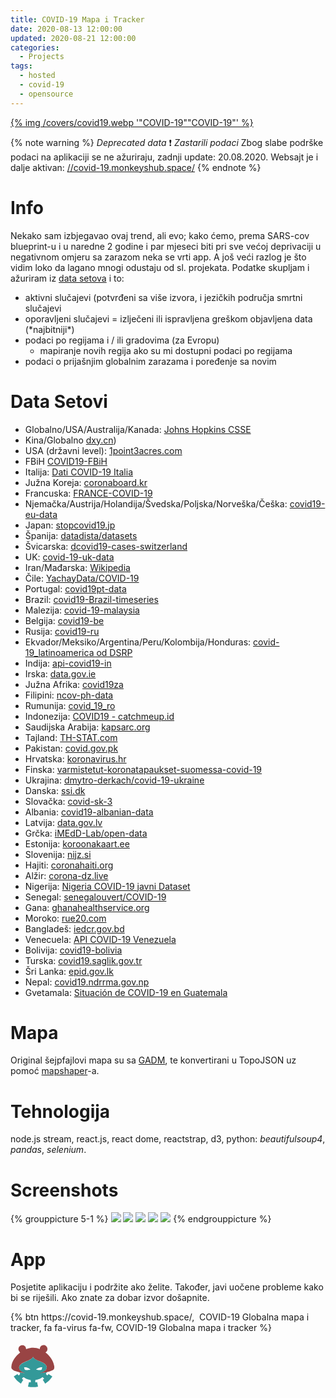 ```yaml
---
title: COVID-19 Mapa i Tracker
date: 2020-08-13 12:00:00
updated: 2020-08-21 12:00:00
categories:
  - Projects
tags:
  - hosted
  - covid-19
  - opensource
---
```


<a href="opensource_projekat_covid_19" aria-label="pročitaj" title="COVID-19">{% img /covers/covid19.webp '"COVID-19""COVID-19"' %}</a>

<!--more-->

{% note warning %}
*Deprecated data* :heavy_exclamation_mark: *Zastarili podaci*
Zbog slabe podrške podaci na aplikaciji se ne ažuriraju, zadnji update: 20.08.2020.
Websajt je i dalje aktivan: [//covid-19.monkeyshub.space/](https://covid-19.monkeyshub.space/)
{% endnote %}

# Info

Nekako sam izbjegavao ovaj trend, ali evo; kako ćemo, prema SARS-cov blueprint-u i u naredne 2 godine i par mjeseci biti pri sve većoj deprivaciji u negativnom omjeru sa zarazom neka se vrti app. A još veći razlog je što vidim loko da lagano mnogi odustaju od sl. projekata. Podatke skupljam i ažuriram iz [data setova](#Data_Setovi) i to:

<ul class="fa-ul">
  <li><span class="fa-li"><i class="fas fa-lungs-virus"></i></span>
  aktivni slučajevi (potvrđeni sa više izvora, i jezičkih područja smrtni slučajevi
  </li>
  <li><span class="fa-li"><i class="fas fa-virus-slash"></i></span>
  oporavljeni slučajevi = izlječeni ili ispravljena greškom objavljena data (*najbitniji*)
  </li>
  <li><span class="fa-li"><i class="fas fa-head-side-virus"></i></span>
  podaci po regijama i / ili gradovima (za Evropu)
  <ul><li>mapiranje novih regija ako su mi dostupni podaci po regijama</li></ul>
  </li>
  <li><span class="fa-li"><i class="fas fa-viruses"></i></span>
  podaci o prijašnjim globalnim zarazama i poređenje sa novim
  </li>
</ul>

# Data Setovi

<ul>
<li>Globalno/USA/Australija/Kanada: <a href="https://github.com/CSSEGISandData/COVID-19">Johns Hopkins CSSE</a></li>
<li>Kina/Globalno <a href="https://ncov.dxy.cn/ncovh5/view/pneumonia">dxy.cn</a>)</li>
<li>USA (državni level): <a href="https://coronavirus.1point3acres.com/en">1point3acres.com</a></li>
<li>FBiH <a href="https://github.com/aleksandar-jovicic/COVID19-FBiH">COVID19-FBiH</a></li>
<li>Italija: <a href="https://github.com/pcm-dpc/COVID-19">Dati COVID-19 Italia</a></li>
<li>Južna Koreja: <a href="https://github.com/jooeungen/coronaboard_kr">coronaboard.kr</a></li>
<li>Francuska: <a href="https://github.com/cedricguadalupe/FRANCE-COVID-19">FRANCE-COVID-19</a></li>
<li>Njemačka/Austrija/Holandija/Švedska/Poljska/Norveška/Češka: <a href="https://github.com/covid19-eu-zh/covid19-eu-data">covid19-eu-data</a></li>
<li>Japan: <a href="https://www.stopcovid19.jp/">stopcovid19.jp</a></li>
<li>Španija: <a href="https://github.com/datadista/datasets">datadista/datasets</a></li>
<li>Švicarska: <a href="https://github.com/daenuprobst/covid19-cases-switzerland">dcovid19-cases-switzerland</a></li>
<li>UK: <a href="https://github.com/tomwhite/covid-19-uk-data">covid-19-uk-data</a></li>
<li>Iran/Mađarska: <a href="https://en.wikipedia.org/wiki/Template:2019%E2%80%9320_coronavirus_pandemic_data">Wikipedia</a></li>
<li>Čile: <a href="https://github.com/YachayData/COVID-19">YachayData/COVID-19</a></li>
<li>Portugal: <a href="https://github.com/dssg-pt/covid19pt-data">covid19pt-data</a></li>
<li>Brazil: <a href="https://github.com/elhenrico/covid19-Brazil-timeseries">covid19-Brazil-timeseries</a></li>
<li>Malezija: <a href="https://github.com/ynshung/covid-19-malaysia">covid-19-malaysia</a></li>
<li>Belgija: <a href="https://github.com/eschnou/covid19-be">covid19-be</a></li>
<li>Rusija: <a href="https://github.com/PhtRaveller/covid19-ru">covid19-ru</a></li>
<li>Ekvador/Meksiko/Argentina/Peru/Kolombija/Honduras: <a href="https://github.com/DataScienceResearchPeru/covid-19_latinoamerica">covid-19_latinoamerica od DSRP</a></li>
<li>Indija: <a href="https://github.com/amodm/api-covid19-in">api-covid19-in</a></li>
<li>Irska: <a href="https://data.gov.ie/dataset/covid19countystatisticshpscireland">data.gov.ie</a></li>
<li>Južna Afrika: <a href="https://github.com/dsfsi/covid19za">covid19za</a></li>
<li>Filipini: <a href="https://github.com/gigerbytes/ncov-ph-data">ncov-ph-data</a></li>
<li>Rumunija: <a href="https://github.com/gabrielpreda/covid_19_ro">covid_19_ro</a></li>
<li>Indonezija: <a href="https://docs.google.com/spreadsheets/d/1sgiz8x71QyIVJZQguYtG9n6xBEKdM4fXuDs_d8zKOmY/htmlview#">COVID19 - catchmeup.id</a></li>
<li>Saudijska Arabija: <a href="https://datasource.kapsarc.org/explore/dataset/saudi-arabia-coronavirus-disease-covid-19-situation/">kapsarc.org</a></li>
<li>Tajland: <a href="https://covid19.th-stat.com/">TH-STAT.com</a></li>
<li>Pakistan: <a href="http://covid.gov.pk/stats/pakistan">covid.gov.pk</a></li>
<li>Hrvatska: <a href="https://www.koronavirus.hr/">koronavirus.hr</a></li>
<li>Finska: <a href="https://thl.fi/fi/tilastot-ja-data/aineistot-ja-palvelut/avoin-data/varmistetut-koronatapaukset-suomessa-covid-19-">varmistetut-koronatapaukset-suomessa-covid-19</a></li>
<li>Ukrajina: <a href="https://github.com/dmytro-derkach/covid-19-ukraine">dmytro-derkach/covid-19-ukraine</a></li>
<li>Danska: <a href="https://www.ssi.dk/sygdomme-beredskab-og-forskning/sygdomsovervaagning/c/covid19-overvaagning/arkiv-med-overvaagningsdata-for-covid19">ssi.dk</a></li>
<li>Slovačka: <a href="https://apify.com/davidrychly/covid-sk-3">covid-sk-3</a></li>
<li>Albania: <a href="https://github.com/lucil/covid19-albanian-data">covid19-albanian-data</a></li>
<li>Latvija: <a href="https://data.gov.lv/dati/lv/dataset/covid-19-pa-adm-terit">data.gov.lv</a></li>
<li>Grčka: <a href="https://github.com/iMEdD-Lab/open-data">iMEdD-Lab/open-data</a></li>
<li>Estonija: <a href="https://github.com/okestonia/koroonakaart">koroonakaart.ee</a></li>
<li>Slovenija: <a href="https://www.nijz.si/sl/dnevno-spremljanje-okuzb-s-sars-cov-2-covid-19">nijz.si</a></li>
<li>Hajiti: <a href="https://www.coronahaiti.org/">coronahaiti.org</a></li>
<li>Alžir: <a href="https://api.corona-dz.live/">corona-dz.live</a></li>
<li>Nigerija: <a href="https://github.com/Kamparia/nigeria-covid19-data">Nigeria COVID-19 javni Dataset</a></li>
<li>Senegal: <a href="https://github.com/senegalouvert/COVID-19">senegalouvert/COVID-19</a></li>
<li>Gana: <a href="https://www.ghanahealthservice.org/covid19/">ghanahealthservice.org</a></li>
<li>Moroko: <a href="https://covid.rue20.com/">rue20.com</a></li>
<li>Bangladeš: <a href="http://iedcr.gov.bd/">iedcr.gov.bd</a></li>
<li>Venecuela: <a href="https://covid19.patria.org.ve/api-covid-19-venezuela/">API COVID-19 Venezuela</a></li>
<li>Bolivija: <a href="https://github.com/mauforonda/covid19-bolivia">covid19-bolivia</a></li>
<li>Turska: <a href="https://covid19.saglik.gov.tr/">covid19.saglik.gov.tr</a></li>
<li>Šri Lanka: <a href="http://epid.gov.lk/">epid.gov.lk</a></li>
<li>Nepal: <a href="https://covid19.ndrrma.gov.np/">covid19.ndrrma.gov.np</a></li>
<li>Gvetamala: <a href="https://tablerocovid.mspas.gob.gt/">Situación de COVID-19 en Guatemala</a></li>
</ul>

# Mapa

Original šejpfajlovi mapa su sa [GADM](https://gadm.org/), te konvertirani u TopoJSON uz pomoć [mapshaper](https://github.com/mbloch/mapshaper)-a.

# Tehnologija

node.js stream, react.js, react dome, reactstrap, d3, python: *beautifulsoup4*, *pandas*, *selenium*.

# Screenshots

{% grouppicture 5-1 %}
  ![](/covers/covid-19/covidapp5.jpg)
  ![](/covers/covid-19/covidapp4.jpg)
  ![](/covers/covid-19/covidapp3.jpg)
  ![](/covers/covid-19/covidapp2.jpg)
  ![](/covers/covid-19/covidapp1.jpg)
{% endgrouppicture %}

# App

Posjetite aplikaciju i podržite ako želite. Također, javi uočene probleme kako bi se riješili. Ako znate za dobar izvor došapnite.

<div class="centar">
{% btn https://covid-19.monkeyshub.space/, &nbsp;COVID-19 Globalna mapa i tracker, fa fa-virus fa-fw, COVID-19 Globalna mapa i tracker %}
<br>  
<br>  
<svg version="1.1" id="Logo" xmlns="http://www.w3.org/2000/svg" xmlns:xlink="http://www.w3.org/1999/xlink" width:"72px" height="72px" viewBox="0 0 24 24" xml:space="preserve" role="image" aria-label="logo">
<path d="m 19.424381,15.280424 c -1.295322,0.273833 -2.611065,0.442849 -3.930189,0.548563 1.409531,-0.369758 3.106904,-0.898272 3.710496,-2.369226 C 19.64249,12.308529 18.825843,11.150328 17.85117,10.594282 16.163823,9.4746777 14.055457,9.1224605 12.474829,7.8325031 12.051042,7.485307 12.003262,6.7495908 11.722016,7.5853956 10.691523,8.7668541 9.0834262,9.1537994 7.7236386,9.8261677 6.5123275,10.408683 5.0026071,11.046517 4.6203132,12.47135 c -0.3121729,1.278739 0.7372955,2.386171 1.8451603,2.828098 0.4693777,0.276135 2.1023193,0.614777 0.7891423,0.432939 -0.8157643,-0.02597 -2.0837563,-0.420771 -2.5494183,-0.298491 0.3541864,0.452983 0.6743934,0.858272 0.063794,1.20455 -0.3543178,0.601915 -0.6631189,0.271418 -0.9175833,-0.252867 -0.2207553,-0.166041 -0.5825089,0.30149 -0.8624568,0.401427 -0.4195784,0.264053 -0.8391568,0.528108 -1.2587352,0.792161 0.9686099,1.537866 2.2864696,2.854443 3.8257002,3.820952 0.4314104,-0.68709 0.8628209,-1.374182 1.2942314,-2.061272 -0.4729062,-0.270026 -1.0511986,-0.583706 -0.3810855,-0.96539 0.3260938,-0.52958 0.6859304,-0.447032 1.1091366,-0.02211 0.9814046,0.603723 2.087572,1.003007 3.2282611,1.165611 0,0.41083 0,0.821658 0,1.232488 -0.529251,-0.08623 -1.1159947,-0.339244 -1.0758176,0.402472 -0.1377149,0.602802 -0.2754288,1.205606 -0.4131438,1.808409 1.7593544,0.404211 3.6089934,0.402123 5.3693214,0.0048 -0.169398,-0.792371 -0.338796,-1.584741 -0.508195,-2.377111 -0.524581,0.145853 -1.139357,0.318505 -0.938019,-0.416941 -0.153011,-0.622927 0.195206,-0.798215 0.797022,-0.807492 1.109924,-0.268288 2.162889,-0.766755 3.076173,-1.451895 0.290509,0.290509 0.581018,0.581019 0.871527,0.871528 -0.434495,0.314651 -1.034346,0.547896 -0.480127,1.046171 0.32865,0.524387 0.657298,1.048775 0.985947,1.573164 1.538901,-0.968217 2.854269,-2.287725 3.823325,-3.825702 -0.686313,-0.431391 -1.372625,-0.862782 -2.058938,-1.294174 -0.268429,0.473747 -0.582032,1.036006 -0.96064,0.371587 -0.550565,-0.332459 -0.423009,-0.703808 -0.0079,-1.138387 l 0.0695,-0.117111 0.06792,-0.118231 z M 7.6860586,12.696707 c 1.0268634,-0.03052 2.0124066,0.421893 2.8092044,1.036991 0.153919,0.528699 -1.171092,0.270435 -1.5571719,0.442503 -0.8395535,0.115326 -1.7567068,-0.178809 -1.520673,-1.138667 -0.5056898,-0.295643 -0.020982,-0.3415 0.2686405,-0.340827 z m 8.8268954,0 c 0.962539,-0.114341 -0.126458,0.605999 0.275467,1.1185 -0.902151,0.616455 -2.288257,0.36755 -3.172054,0.04911 0.56896,-0.611292 1.429204,-0.963123 2.243036,-1.121603 0.216672,-0.02807 0.434993,-0.04521 0.653551,-0.04599 z" fill="#399"></path><path d="M 17.677112,0.85852755 C 16.555756,0.82892755 15.566478,1.8628726 15.631289,2.9798218 13.480966,2.0349964 10.992222,2.0139406 8.8070961,2.8543663 7.9728527,3.3956371 8.4308669,1.6656138 7.6235988,1.422549 6.5408988,0.41028615 4.5356402,1.0797637 4.3008893,2.5538312 3.9037844,3.4690412 4.9198374,4.4330534 5.1439083,4.8634979 2.7553443,6.6935724 0.67512984,9.3373784 0.46445073,12.440218 0.29746737,13.651401 1.5487983,14.322426 2.5067949,14.69348 4.23942,15.347631 6.0920694,15.599425 7.925672,15.778924 6.5954614,15.428069 4.9475105,14.799411 4.6246755,13.290417 4.3441998,11.932445 5.545813,10.900696 6.6310136,10.350965 8.2425964,9.4171724 10.188169,9.0350484 11.582578,7.7503412 c 0.359315,-0.4024186 0.376983,-0.9331093 0.663126,-0.2036578 1.083967,1.1785409 2.731188,1.544655 4.122708,2.234168 1.17881,0.5617696 2.655711,1.2299146 2.938322,2.6500106 0.24419,1.381522 -1.015631,2.409397 -2.170652,2.854883 -0.347335,0.21331 -1.697839,0.507345 -1.424495,0.507479 2.271498,-0.24097 4.644298,-0.457377 6.699624,-1.534093 1.057493,-0.419654 1.070847,-1.604434 0.840832,-2.538175 C 22.726546,8.893179 20.87452,6.4683441 18.642899,4.7312061 19.925802,4.1063426 20.095224,2.1330835 18.939867,1.2967121 18.583653,1.0145932 18.131586,0.85724635 17.677112,0.85852755 Z" fill="#944"></path>    <svg version="1.1" id="Logo" xmlns="http://www.w3.org/2000/svg" xmlns:xlink="http://www.w3.org/1999/xlink" width:"72px"="" height="72px" viewBox="0 0 24 24" xml:space="preserve" role="image" aria-label="logo"><path d="m 19.424381,15.280424 c -1.295322,0.273833 -2.611065,0.442849 -3.930189,0.548563 1.409531,-0.369758 3.106904,-0.898272 3.710496,-2.369226 C 19.64249,12.308529 18.825843,11.150328 17.85117,10.594282 16.163823,9.4746777 14.055457,9.1224605 12.474829,7.8325031 12.051042,7.485307 12.003262,6.7495908 11.722016,7.5853956 10.691523,8.7668541 9.0834262,9.1537994 7.7236386,9.8261677 6.5123275,10.408683 5.0026071,11.046517 4.6203132,12.47135 c -0.3121729,1.278739 0.7372955,2.386171 1.8451603,2.828098 0.4693777,0.276135 2.1023193,0.614777 0.7891423,0.432939 -0.8157643,-0.02597 -2.0837563,-0.420771 -2.5494183,-0.298491 0.3541864,0.452983 0.6743934,0.858272 0.063794,1.20455 -0.3543178,0.601915 -0.6631189,0.271418 -0.9175833,-0.252867 -0.2207553,-0.166041 -0.5825089,0.30149 -0.8624568,0.401427 -0.4195784,0.264053 -0.8391568,0.528108 -1.2587352,0.792161 0.9686099,1.537866 2.2864696,2.854443 3.8257002,3.820952 0.4314104,-0.68709 0.8628209,-1.374182 1.2942314,-2.061272 -0.4729062,-0.270026 -1.0511986,-0.583706 -0.3810855,-0.96539 0.3260938,-0.52958 0.6859304,-0.447032 1.1091366,-0.02211 0.9814046,0.603723 2.087572,1.003007 3.2282611,1.165611 0,0.41083 0,0.821658 0,1.232488 -0.529251,-0.08623 -1.1159947,-0.339244 -1.0758176,0.402472 -0.1377149,0.602802 -0.2754288,1.205606 -0.4131438,1.808409 1.7593544,0.404211 3.6089934,0.402123 5.3693214,0.0048 -0.169398,-0.792371 -0.338796,-1.584741 -0.508195,-2.377111 -0.524581,0.145853 -1.139357,0.318505 -0.938019,-0.416941 -0.153011,-0.622927 0.195206,-0.798215 0.797022,-0.807492 1.109924,-0.268288 2.162889,-0.766755 3.076173,-1.451895 0.290509,0.290509 0.581018,0.581019 0.871527,0.871528 -0.434495,0.314651 -1.034346,0.547896 -0.480127,1.046171 0.32865,0.524387 0.657298,1.048775 0.985947,1.573164 1.538901,-0.968217 2.854269,-2.287725 3.823325,-3.825702 -0.686313,-0.431391 -1.372625,-0.862782 -2.058938,-1.294174 -0.268429,0.473747 -0.582032,1.036006 -0.96064,0.371587 -0.550565,-0.332459 -0.423009,-0.703808 -0.0079,-1.138387 l 0.0695,-0.117111 0.06792,-0.118231 z M 7.6860586,12.696707 c 1.0268634,-0.03052 2.0124066,0.421893 2.8092044,1.036991 0.153919,0.528699 -1.171092,0.270435 -1.5571719,0.442503 -0.8395535,0.115326 -1.7567068,-0.178809 -1.520673,-1.138667 -0.5056898,-0.295643 -0.020982,-0.3415 0.2686405,-0.340827 z m 8.8268954,0 c 0.962539,-0.114341 -0.126458,0.605999 0.275467,1.1185 -0.902151,0.616455 -2.288257,0.36755 -3.172054,0.04911 0.56896,-0.611292 1.429204,-0.963123 2.243036,-1.121603 0.216672,-0.02807 0.434993,-0.04521 0.653551,-0.04599 z" fill="#399"></path><path d="M 17.677112,0.85852755 C 16.555756,0.82892755 15.566478,1.8628726 15.631289,2.9798218 13.480966,2.0349964 10.992222,2.0139406 8.8070961,2.8543663 7.9728527,3.3956371 8.4308669,1.6656138 7.6235988,1.422549 6.5408988,0.41028615 4.5356402,1.0797637 4.3008893,2.5538312 3.9037844,3.4690412 4.9198374,4.4330534 5.1439083,4.8634979 2.7553443,6.6935724 0.67512984,9.3373784 0.46445073,12.440218 0.29746737,13.651401 1.5487983,14.322426 2.5067949,14.69348 4.23942,15.347631 6.0920694,15.599425 7.925672,15.778924 6.5954614,15.428069 4.9475105,14.799411 4.6246755,13.290417 4.3441998,11.932445 5.545813,10.900696 6.6310136,10.350965 8.2425964,9.4171724 10.188169,9.0350484 11.582578,7.7503412 c 0.359315,-0.4024186 0.376983,-0.9331093 0.663126,-0.2036578 1.083967,1.1785409 2.731188,1.544655 4.122708,2.234168 1.17881,0.5617696 2.655711,1.2299146 2.938322,2.6500106 0.24419,1.381522 -1.015631,2.409397 -2.170652,2.854883 -0.347335,0.21331 -1.697839,0.507345 -1.424495,0.507479 2.271498,-0.24097 4.644298,-0.457377 6.699624,-1.534093 1.057493,-0.419654 1.070847,-1.604434 0.840832,-2.538175 C 22.726546,8.893179 20.87452,6.4683441 18.642899,4.7312061 19.925802,4.1063426 20.095224,2.1330835 18.939867,1.2967121 18.583653,1.0145932 18.131586,0.85724635 17.677112,0.85852755 Z" fill="#944"></path>
</svg>
</div>
